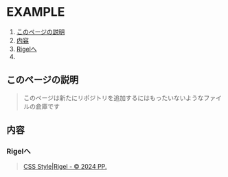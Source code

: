# EXAMPLE

1. [このページの説明](#このページの説明)
2. [内容](#内容)
  1. [Rigelへ](#Rigelへ)
  2. [](#)

## このページの説明
> このページは新たにリポジトリを追加するにはもったいないようなファイルの倉庫です

## 内容

### Rigelへ
> [CSS Style|Rigel - © 2024 PP.](https://pp-pixel.github.io/example/rigel)

### 
